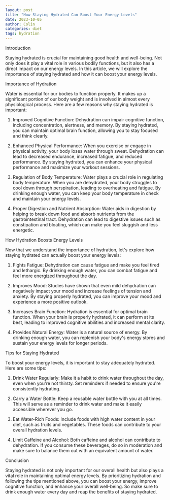 ```yaml
---
layout: post
title: "How Staying Hydrated Can Boost Your Energy Levels"
date: 2023-10-05
author: Colin
categories: diet
tags: hydration
---
```


Introduction

Staying hydrated is crucial for maintaining good health and well-being. Not only does it play a vital role in various bodily functions, but it also has a direct impact on our energy levels. In this article, we will explore the importance of staying hydrated and how it can boost your energy levels.

Importance of Hydration

Water is essential for our bodies to function properly. It makes up a significant portion of our body weight and is involved in almost every physiological process. Here are a few reasons why staying hydrated is important:

1. Improved Cognitive Function: Dehydration can impair cognitive function, including concentration, alertness, and memory. By staying hydrated, you can maintain optimal brain function, allowing you to stay focused and think clearly.

2. Enhanced Physical Performance: When you exercise or engage in physical activity, your body loses water through sweat. Dehydration can lead to decreased endurance, increased fatigue, and reduced performance. By staying hydrated, you can enhance your physical performance and maximize your workout sessions.

3. Regulation of Body Temperature: Water plays a crucial role in regulating body temperature. When you are dehydrated, your body struggles to cool down through perspiration, leading to overheating and fatigue. By drinking enough water, you can keep your body temperature in check and maintain your energy levels.

4. Proper Digestion and Nutrient Absorption: Water aids in digestion by helping to break down food and absorb nutrients from the gastrointestinal tract. Dehydration can lead to digestive issues such as constipation and bloating, which can make you feel sluggish and less energetic.

How Hydration Boosts Energy Levels

Now that we understand the importance of hydration, let's explore how staying hydrated can actually boost your energy levels:

1. Fights Fatigue: Dehydration can cause fatigue and make you feel tired and lethargic. By drinking enough water, you can combat fatigue and feel more energized throughout the day.

2. Improves Mood: Studies have shown that even mild dehydration can negatively impact your mood and increase feelings of tension and anxiety. By staying properly hydrated, you can improve your mood and experience a more positive outlook.

3. Increases Brain Function: Hydration is essential for optimal brain function. When your brain is properly hydrated, it can perform at its best, leading to improved cognitive abilities and increased mental clarity.

4. Provides Natural Energy: Water is a natural source of energy. By drinking enough water, you can replenish your body's energy stores and sustain your energy levels for longer periods.

Tips for Staying Hydrated

To boost your energy levels, it is important to stay adequately hydrated. Here are some tips:

1. Drink Water Regularly: Make it a habit to drink water throughout the day, even when you're not thirsty. Set reminders if needed to ensure you're consistently hydrating.

2. Carry a Water Bottle: Keep a reusable water bottle with you at all times. This will serve as a reminder to drink water and make it easily accessible wherever you go.

3. Eat Water-Rich Foods: Include foods with high water content in your diet, such as fruits and vegetables. These foods can contribute to your overall hydration levels.

4. Limit Caffeine and Alcohol: Both caffeine and alcohol can contribute to dehydration. If you consume these beverages, do so in moderation and make sure to balance them out with an equivalent amount of water.

Conclusion

Staying hydrated is not only important for our overall health but also plays a vital role in maintaining optimal energy levels. By prioritizing hydration and following the tips mentioned above, you can boost your energy, improve cognitive function, and enhance your overall well-being. So make sure to drink enough water every day and reap the benefits of staying hydrated.
